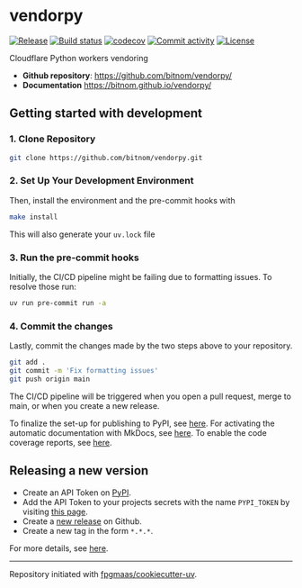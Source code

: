 # vendorpy

[![Release](https://img.shields.io/github/v/release/bitnom/vendorpy)](https://img.shields.io/github/v/release/bitnom/vendorpy)
[![Build status](https://img.shields.io/github/actions/workflow/status/bitnom/vendorpy/main.yml?branch=main)](https://github.com/bitnom/vendorpy/actions/workflows/main.yml?query=branch%3Amain)
[![codecov](https://codecov.io/gh/bitnom/vendorpy/branch/main/graph/badge.svg)](https://codecov.io/gh/bitnom/vendorpy)
[![Commit activity](https://img.shields.io/github/commit-activity/m/bitnom/vendorpy)](https://img.shields.io/github/commit-activity/m/bitnom/vendorpy)
[![License](https://img.shields.io/github/license/bitnom/vendorpy)](https://img.shields.io/github/license/bitnom/vendorpy)

Cloudflare Python workers vendoring

- **Github repository**: <https://github.com/bitnom/vendorpy/>
- **Documentation** <https://bitnom.github.io/vendorpy/>

## Getting started with development

### 1. Clone Repository

```bash
git clone https://github.com/bitnom/vendorpy.git
```

### 2. Set Up Your Development Environment

Then, install the environment and the pre-commit hooks with

```bash
make install
```

This will also generate your `uv.lock` file

### 3. Run the pre-commit hooks

Initially, the CI/CD pipeline might be failing due to formatting issues. To resolve those run:

```bash
uv run pre-commit run -a
```

### 4. Commit the changes

Lastly, commit the changes made by the two steps above to your repository.

```bash
git add .
git commit -m 'Fix formatting issues'
git push origin main
```

The CI/CD pipeline will be triggered when you open a pull request, merge to main, or when you create a new release.

To finalize the set-up for publishing to PyPI, see [here](https://fpgmaas.github.io/cookiecutter-uv/features/publishing/#set-up-for-pypi).
For activating the automatic documentation with MkDocs, see [here](https://fpgmaas.github.io/cookiecutter-uv/features/mkdocs/#enabling-the-documentation-on-github).
To enable the code coverage reports, see [here](https://fpgmaas.github.io/cookiecutter-uv/features/codecov/).

## Releasing a new version

- Create an API Token on [PyPI](https://pypi.org/).
- Add the API Token to your projects secrets with the name `PYPI_TOKEN` by visiting [this page](https://github.com/bitnom/vendorpy/settings/secrets/actions/new).
- Create a [new release](https://github.com/bitnom/vendorpy/releases/new) on Github.
- Create a new tag in the form `*.*.*`.

For more details, see [here](https://fpgmaas.github.io/cookiecutter-uv/features/cicd/#how-to-trigger-a-release).

---

Repository initiated with [fpgmaas/cookiecutter-uv](https://github.com/fpgmaas/cookiecutter-uv).
